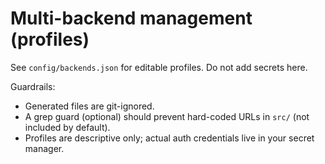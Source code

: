 # Multi-backend management (profiles)

See `config/backends.json` for editable profiles. Do not add secrets here.

Guardrails:
- Generated files are git-ignored.
- A grep guard (optional) should prevent hard-coded URLs in `src/` (not included by default).
- Profiles are descriptive only; actual auth credentials live in your secret manager.
